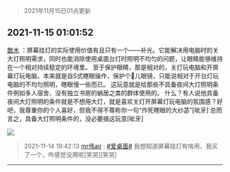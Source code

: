 > 2021年11月15日01点更新
<link rel="stylesheet" href="https://cdn.jsdelivr.net/gh/taotie6/sampleJSON@main/css/photo_show.css">
<meta name="referrer" content="no-referrer" />


 ## 2021-11-15 01:01:52 

 [㪚木](https://www.coolapk.com/feed/31478453?shareKey=NmZmOTIyNTM2ZWUxNjE5MTQxZGY~) ：屏幕挂灯的实际使用价值有且只有一个——补光。它能解决用电脑时的关大灯照明需求，同时也能消除使用桌面台灯时照明不均匀的问题，让眼睛能够维持在一个相对持续稳定的环境里。
至于保护眼睛，那是相对的，关灯玩电脑和开屏幕灯玩电脑，本来就是自S式瞎眼操作，保护个🐔儿眼镜<!--break-->，只能说相对于开台灯玩电脑的不均匀照明，瞎眼慢一些而已。
这玩意就是给那些不具备夜间大灯照明条件例如多人宿舍、没有独立书房的蜗居之类的群体使用的。
什么？有人说他具备夜间大灯照明的条件就是不想用大灯，就是喜欢关灯开屏幕灯玩电脑的氛围感？好吧，我尊重你的个人喜好，但我不得不尊称你一句“作死瞎眼的大纱苾”[呲牙]
总而言之，具备大灯照明条件的，没必要搞这玩意[呲牙] 

<div class="album">
<img class="img-item" src="http://image.coolapk.com/feed/2020/0606/14/1081091_39c516f3_5623_1393@320x180.gif" />
</div>

> 2021-11-14 19:42:13 
> [mr伟air](https://www.coolapk.com/feed/31471939?shareKey=NzkyNTE0ODYxNWRkNjE5MTQxZGY~) : <a class="feed-link-tag" href="/t/爱桌面?type=0">#爱桌面#</a> 我想知道屏幕挂灯有啥用，我买了一个，咋感觉没用呢[笑哭][笑哭] 

 ------- 


